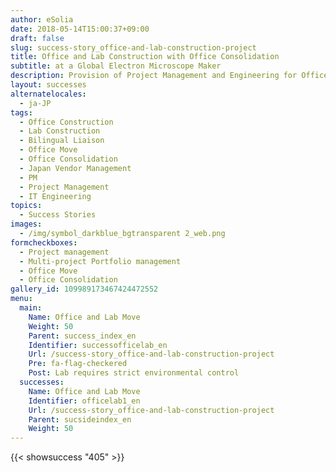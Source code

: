 ```yaml
---
author: eSolia
date: 2018-05-14T15:00:37+09:00
draft: false
slug: success-story_office-and-lab-construction-project
title: Office and Lab Construction with Office Consolidation
subtitle: at a Global Electron Microscope Maker
description: Provision of Project Management and Engineering for Office and Lab Construction followed by a successful consolidation of two offices into the new one. - from eSolia Inc.
layout: successes
alternatelocales:
  - ja-JP
tags:
  - Office Construction
  - Lab Construction
  - Bilingual Liaison
  - Office Move
  - Office Consolidation
  - Japan Vendor Management
  - PM
  - Project Management
  - IT Engineering
topics:
  - Success Stories
images:  
  - /img/symbol_darkblue_bgtransparent 2_web.png
formcheckboxes:
  - Project management
  - Multi-project Portfolio management
  - Office Move
  - Office Consolidation
gallery_id: 109989173467424472552
menu:
  main:
    Name: Office and Lab Move
    Weight: 50
    Parent: success_index_en
    Identifier: successofficelab_en
    Url: /success-story_office-and-lab-construction-project
    Pre: fa-flag-checkered
    Post: Lab requires strict environmental control
  successes:
    Name: Office and Lab Move
    Identifier: officelab1_en
    Url: /success-story_office-and-lab-construction-project
    Parent: sucsideindex_en
    Weight: 50
---
```


{{< showsuccess "405" >}}
